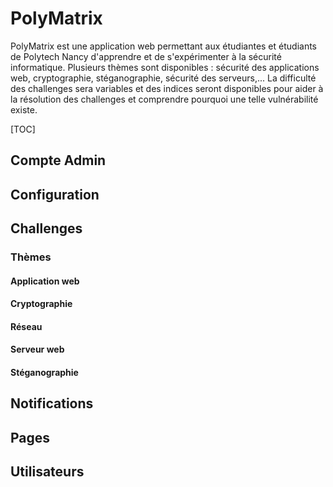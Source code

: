 # PolyMatrix

PolyMatrix est une application web permettant aux étudiantes et étudiants de Polytech Nancy d'apprendre et de s'expérimenter à la sécurité informatique. Plusieurs thèmes sont disponibles : sécurité des applications web, cryptographie, stéganographie, sécurité des serveurs,... La difficulté des challenges sera variables et des indices seront disponibles pour aider à la résolution des challenges et comprendre pourquoi une telle vulnérabilité existe. 

[TOC]

## Compte Admin

## Configuration

## Challenges

### Thèmes

#### Application web

#### Cryptographie

#### Réseau

#### Serveur web

#### Stéganographie

## Notifications

## Pages

## Utilisateurs





